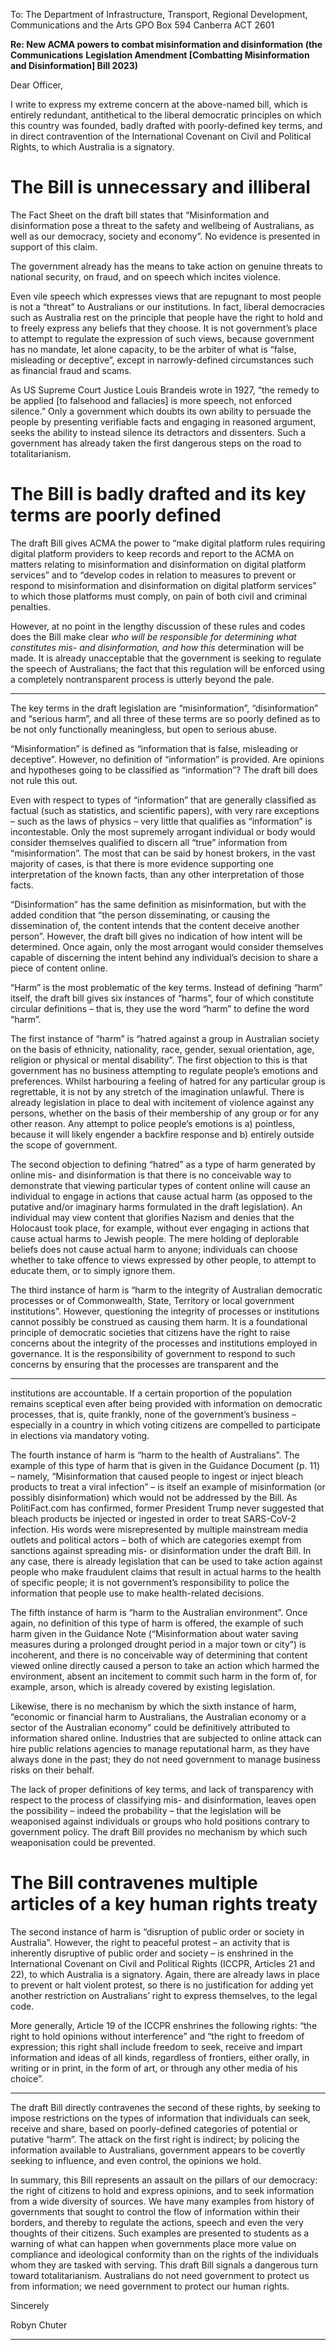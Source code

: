 To: The Department of Infrastructure, Transport, Regional Development, Communications and the
Arts
GPO Box 594
Canberra ACT 2601

**Re: New ACMA powers to combat misinformation and disinformation (the Communications**
**Legislation Amendment [Combatting Misinformation and Disinformation] Bill 2023)**

Dear Officer,

I write to express my extreme concern at the above-named bill, which is entirely redundant,
antithetical to the liberal democratic principles on which this country was founded, badly drafted
with poorly-defined key terms, and in direct contravention of the International Covenant on Civil
and Political Rights, to which Australia is a signatory.

# The Bill is unnecessary and illiberal

The Fact Sheet on the draft bill states that “Misinformation and disinformation pose a threat to the
safety and wellbeing of Australians, as well as our democracy, society and economy”. No evidence
is presented in support of this claim.

The government already has the means to take action on genuine threats to national security, on
fraud, and on speech which incites violence.

Even vile speech which expresses views that are repugnant to most people is not a “threat” to
Australians or our institutions. In fact, liberal democracies such as Australia rest on the principle
that people have the right to hold and to freely express any beliefs that they choose. It is not
government’s place to attempt to regulate the expression of such views, because government has no
mandate, let alone capacity, to be the arbiter of what is “false, misleading or deceptive”, except in
narrowly-defined circumstances such as financial fraud and scams.

As US Supreme Court Justice Louis Brandeis wrote in 1927, “the remedy to be applied [to
falsehood and fallacies] is more speech, not enforced silence.” Only a government which doubts its
own ability to persuade the people by presenting verifiable facts and engaging in reasoned
argument, seeks the ability to instead silence its detractors and dissenters. Such a government has
already taken the first dangerous steps on the road to totalitarianism.

# The Bill is badly drafted and its key terms are poorly defined

The draft Bill gives ACMA the power to “make digital platform rules requiring digital platform
providers to keep records and report to the ACMA on matters relating to misinformation and
disinformation on digital platform services” and to “develop codes in relation to measures to
prevent or respond to misinformation and disinformation on digital platform services” to which
those platforms must comply, on pain of both civil and criminal penalties.

However, at no point in the lengthy discussion of these rules and codes does the Bill make clear
_who will be responsible for determining what constitutes mis- and disinformation, and how this_
determination will be made. It is already unacceptable that the government is seeking to regulate the
speech of Australians; the fact that this regulation will be enforced using a completely nontransparent process is utterly beyond the pale.


-----

The key terms in the draft legislation are “misinformation”, “disinformation” and “serious harm”,
and all three of these terms are so poorly defined as to be not only functionally meaningless, but
open to serious abuse.

“Misinformation” is defined as “information that is false, misleading or deceptive”. However, no
definition of “information” is provided. Are opinions and hypotheses going to be classified as
“information”? The draft bill does not rule this out.

Even with respect to types of “information” that are generally classified as factual (such as
statistics, and scientific papers), with very rare exceptions – such as the laws of physics – very little
that qualifies as “information” is incontestable. Only the most supremely arrogant individual or
body would consider themselves qualified to discern all “true” information from “misinformation”.
The most that can be said by honest brokers, in the vast majority of cases, is that there is more
evidence supporting one interpretation of the known facts, than any other interpretation of those
facts.

“Disinformation” has the same definition as misinformation, but with the added condition that “the
person disseminating, or causing the dissemination of, the content intends that the content deceive
another person”. However, the draft bill gives no indication of how intent will be determined. Once
again, only the most arrogant would consider themselves capable of discerning the intent behind
any individual’s decision to share a piece of content online.

“Harm” is the most problematic of the key terms. Instead of defining “harm” itself, the draft bill
gives six instances of “harms”, four of which constitute circular definitions – that is, they use the
word “harm” to define the word “harm”.

The first instance of “harm” is “hatred against a group in Australian society on the basis of ethnicity,
nationality, race, gender, sexual orientation, age, religion or physical or mental disability”. The first
objection to this is that government has no business attempting to regulate people’s emotions and
preferences. Whilst harbouring a feeling of hatred for any particular group is regrettable, it is not by
any stretch of the imagination unlawful. There is already legislation in place to deal with incitement
of violence against any persons, whether on the basis of their membership of any group or for any
other reason. Any attempt to police people’s emotions is a) pointless, because it will likely engender
a backfire response and b) entirely outside the scope of government.

The second objection to defining “hatred” as a type of harm generated by online mis- and
disinformation is that there is no conceivable way to demonstrate that viewing particular types of
content online will cause an individual to engage in actions that cause actual harm (as opposed to
the putative and/or imaginary harms formulated in the draft legislation). An individual may view
content that glorifies Nazism and denies that the Holocaust took place, for example, without ever
engaging in actions that cause actual harms to Jewish people. The mere holding of deplorable
beliefs does not cause actual harm to anyone; individuals can choose whether to take offence to
views expressed by other people, to attempt to educate them, or to simply ignore them.

The third instance of harm is “harm to the integrity of Australian democratic processes or of
Commonwealth, State, Territory or local government institutions”. However, questioning the
integrity of processes or institutions cannot possibly be construed as causing them harm. It is a
foundational principle of democratic societies that citizens have the right to raise concerns about the
integrity of the processes and institutions employed in governance. It is the responsibility of
government to respond to such concerns by ensuring that the processes are transparent and the


-----

institutions are accountable. If a certain proportion of the population remains sceptical even after
being provided with information on democratic processes, that is, quite frankly, none of the
government’s business – especially in a country in which voting citizens are compelled to
participate in elections via mandatory voting.

The fourth instance of harm is “harm to the health of Australians”. The example of this type of harm
that is given in the Guidance Document (p. 11) – namely, “Misinformation that caused people to
ingest or inject bleach products to treat a viral infection” – is itself an example of misinformation
(or possibly disinformation) which would not be addressed by the Bill. As PolitiFact.com has
confirmed, former President Trump never suggested that bleach products be injected or ingested in
order to treat SARS-CoV-2 infection. His words were misrepresented by multiple mainstream
media outlets and political actors – both of which are categories exempt from sanctions against
spreading mis- or disinformation under the draft Bill. In any case, there is already legislation that
can be used to take action against people who make fraudulent claims that result in actual harms to
the health of specific people; it is not government’s responsibility to police the information that
people use to make health-related decisions.

The fifth instance of harm is “harm to the Australian environment”. Once again, no definition of this
type of harm is offered, the example of such harm given in the Guidance Note (“Misinformation
about water saving measures during a prolonged drought period in a major town or city”) is
incoherent, and there is no conceivable way of determining that content viewed online directly
caused a person to take an action which harmed the environment, absent an incitement to commit
such harm in the form of, for example, arson, which is already covered by existing legislation.

Likewise, there is no mechanism by which the sixth instance of harm, “economic or financial harm
to Australians, the Australian economy or a sector of the Australian economy” could be definitively
attributed to information shared online. Industries that are subjected to online attack can hire public
relations agencies to manage reputational harm, as they have always done in the past; they do not
need government to manage business risks on their behalf.

The lack of proper definitions of key terms, and lack of transparency with respect to the process of
classifying mis- and disinformation, leaves open the possibility – indeed the probability – that the
legislation will be weaponised against individuals or groups who hold positions contrary to
government policy. The draft Bill provides no mechanism by which such weaponisation could be
prevented.

# The Bill contravenes multiple articles of a key human rights treaty

The second instance of harm is “disruption of public order or society in Australia”. However, the
right to peaceful protest – an activity that is inherently disruptive of public order and society – is
enshrined in the International Covenant on Civil and Political Rights (ICCPR, Articles 21 and 22),
to which Australia is a signatory. Again, there are already laws in place to prevent or halt violent
protest, so there is no justification for adding yet another restriction on Australians’ right to express
themselves, to the legal code.

More generally, Article 19 of the ICCPR enshrines the following rights: “the right to hold opinions
without interference” and “the right to freedom of expression; this right shall include freedom to
seek, receive and impart information and ideas of all kinds, regardless of frontiers, either orally, in
writing or in print, in the form of art, or through any other media of his choice”.


-----

The draft Bill directly contravenes the second of these rights, by seeking to impose restrictions on
the types of information that individuals can seek, receive and share, based on poorly-defined
categories of potential or putative “harm”. The attack on the first right is indirect; by policing the
information available to Australians, government appears to be covertly seeking to influence, and
even control, the opinions we hold.

In summary, this Bill represents an assault on the pillars of our democracy: the right of citizens to
hold and express opinions, and to seek information from a wide diversity of sources. We have many
examples from history of governments that sought to control the flow of information within their
borders, and thereby to regulate the actions, speech and even the very thoughts of their citizens.
Such examples are presented to students as a warning of what can happen when governments place
more value on compliance and ideological conformity than on the rights of the individuals whom
they are tasked with serving. This draft Bill signals a dangerous turn toward totalitarianism.
Australians do not need government to protect us from information; we need government to protect
our human rights.

Sincerely

Robyn Chuter


-----

